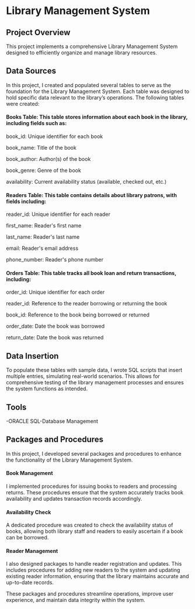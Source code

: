# Library Management System

## Project Overview
This project implements a comprehensive Library Management System designed to efficiently organize and manage library resources. 

## Data Sources
In this project, I created and populated several tables to serve as the foundation for the Library Management System. Each table was designed to hold specific data relevant to the library’s operations. The following tables were created:

#### Books Table: This table stores information about each book in the library, including fields such as:



book_id: Unique identifier for each book

book_name: Title of the book

book_author: Author(s) of the book

book_genre: Genre of the book

availability: Current availability status (available, checked out, etc.)



#### Readers Table: This table contains details about library patrons, with fields including:




reader_id: Unique identifier for each reader

first_name: Reader's first name

last_name: Reader's last name

email: Reader's email address

phone_number: Reader's phone number



#### Orders Table: This table tracks all book loan and return transactions, including:




order_id: Unique identifier for each order

reader_id: Reference to the reader borrowing or returning the book

book_id: Reference to the book being borrowed or returned

order_date: Date the book was borrowed

return_date: Date the book was returned

## Data Insertion
To populate these tables with sample data, I wrote SQL scripts that insert multiple entries, simulating real-world scenarios. This allows for comprehensive testing of the library management processes and ensures the system functions as intended.

## Tools
-ORACLE SQL-Database Management

## Packages and Procedures
In this project, I developed several packages and procedures to enhance the functionality of the Library Management System.

#### Book Management
I implemented procedures for issuing books to readers and processing returns. These procedures ensure that the system accurately tracks book availability and updates transaction records accordingly.

#### Availability Check
A dedicated procedure was created to check the availability status of books, allowing both library staff and readers to easily ascertain if a book can be borrowed.

#### Reader Management
I also designed packages to handle reader registration and updates. This includes procedures for adding new readers to the system and updating existing reader information, ensuring that the library maintains accurate and up-to-date records.

These packages and procedures streamline operations, improve user experience, and maintain data integrity within the system.
